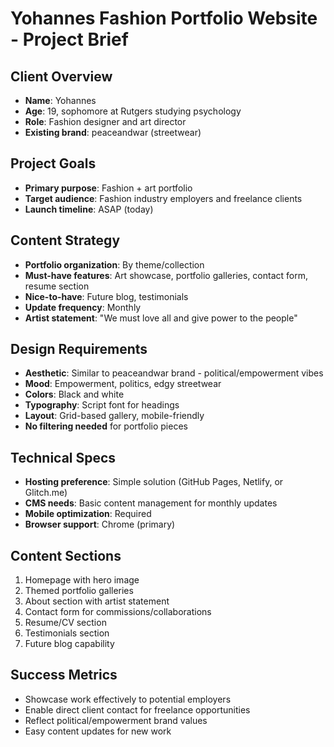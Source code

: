 # Yohannes Fashion Portfolio Website - Project Brief

## Client Overview
- **Name**: Yohannes
- **Age**: 19, sophomore at Rutgers studying psychology
- **Role**: Fashion designer and art director
- **Existing brand**: peaceandwar (streetwear)

## Project Goals
- **Primary purpose**: Fashion + art portfolio
- **Target audience**: Fashion industry employers and freelance clients
- **Launch timeline**: ASAP (today)

## Content Strategy
- **Portfolio organization**: By theme/collection
- **Must-have features**: Art showcase, portfolio galleries, contact form, resume section
- **Nice-to-have**: Future blog, testimonials
- **Update frequency**: Monthly
- **Artist statement**: "We must love all and give power to the people"

## Design Requirements
- **Aesthetic**: Similar to peaceandwar brand - political/empowerment vibes
- **Mood**: Empowerment, politics, edgy streetwear
- **Colors**: Black and white
- **Typography**: Script font for headings
- **Layout**: Grid-based gallery, mobile-friendly
- **No filtering needed** for portfolio pieces

## Technical Specs
- **Hosting preference**: Simple solution (GitHub Pages, Netlify, or Glitch.me)
- **CMS needs**: Basic content management for monthly updates
- **Mobile optimization**: Required
- **Browser support**: Chrome (primary)

## Content Sections
1. Homepage with hero image
2. Themed portfolio galleries
3. About section with artist statement
4. Contact form for commissions/collaborations
5. Resume/CV section
6. Testimonials section
7. Future blog capability

## Success Metrics
- Showcase work effectively to potential employers
- Enable direct client contact for freelance opportunities
- Reflect political/empowerment brand values
- Easy content updates for new work
